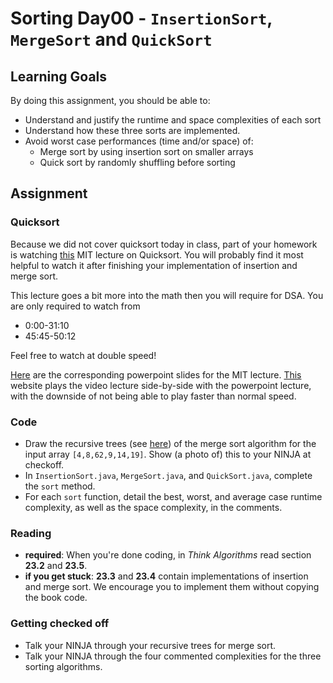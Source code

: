 # Sorting Day00 - `InsertionSort`, `MergeSort` and `QuickSort`

## Learning Goals

By doing this assignment, you should be able to:

* Understand and justify the runtime and space complexities of each sort
* Understand how these three sorts are implemented.
* Avoid worst case performances (time and/or space) of:
  * Merge sort by using insertion sort on smaller arrays
  * Quick sort by randomly shuffling before sorting
  
## Assignment

### Quicksort

Because we did not cover quicksort today in class, part of your homework is watching [this](https://www.youtube.com/watch?v=852wJdsgl2I) MIT lecture on Quicksort. You will probably find it most helpful to watch it after finishing your implementation of insertion and merge sort.

This lecture goes a bit more into the math then you will require for DSA. You are only required to watch from

- 0:00-31:10
- 45:45-50:12

Feel free to watch at double speed!

[Here](https://drive.google.com/open?id=0B_K4P69ad_l_RDY2U3VZUkpTY3M) are the corresponding powerpoint slides for the MIT lecture. [This](http://videolectures.net/mit6046jf05_leiserson_lec04/) website plays the video lecture side-by-side with the powerpoint lecture, with the downside of not being able to play faster than normal speed.

### Code

- Draw the recursive trees (see [here](https://docs.google.com/presentation/d/1mNRb1tx3ibY2FjKkcXqJvjfDnT0vkxfYKEf38HrU26Y/edit?usp=sharing)) of the merge sort algorithm for the input array `[4,8,62,9,14,19]`. Show (a photo of) this to your NINJA at checkoff.
- In `InsertionSort.java`, `MergeSort.java`, and `QuickSort.java`, complete the `sort` method.
- For each `sort` function, detail the best, worst, and average case runtime complexity, as well as the space complexity, in the comments.

### Reading

- **required**: When you're done coding, in *Think Algorithms* read section **23.2** and **23.5**.
- **if you get stuck**: **23.3** and **23.4** contain implementations of insertion and merge sort. We encourage you to implement them without copying the book code.

### Getting checked off

- Talk your NINJA through your recursive trees for merge sort.
- Talk your NINJA through the four commented complexities for the three sorting algorithms.